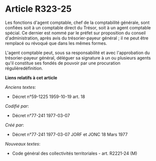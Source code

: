 # Article R323-25

Les fonctions d'agent comptable, chef de la comptabilité générale, sont confiées soit à un comptable direct du Trésor, soit à
un agent comptable spécial. Ce dernier est nommé par le préfet sur proposition du conseil d'administration, après avis du
trésorier-payeur général ; il ne peut être remplacé ou révoqué que dans les mêmes formes.

L'agent comptable peut, sous sa responsabilité et avec l'approbation du trésorier-payeur général, déléguer sa signature à un
ou plusieurs agents qu'il constitue ses fondés de pouvoir par une procuration régulièredéfinition.

**Liens relatifs à cet article**

_Anciens textes_:

  - Décret n°59-1225 1959-10-19 art. 18

_Codifié par_:

  - Décret n°77-241 1977-03-07

_Créé par_:

  - Décret n°77-241 1977-03-07 JORF et JONC 18 Mars 1977

_Nouveaux textes_:

  - Code général des collectivités territoriales - art. R2221-24 (M)
